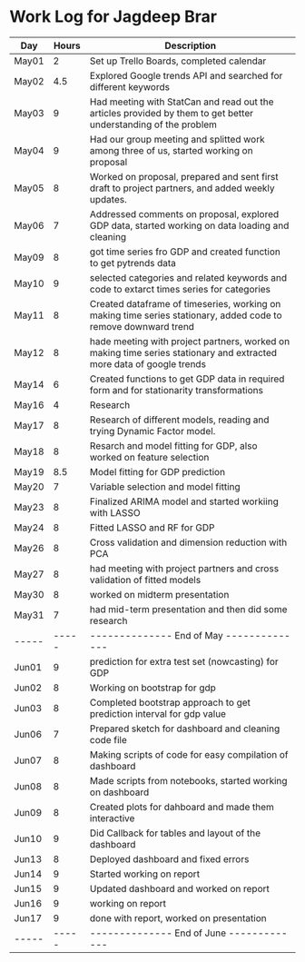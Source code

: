 # Work Log for Jagdeep Brar

| Day   | Hours | Description                              |
|-------|-------|------------------------------------------|
| May01 | 2     | Set up Trello Boards, completed calendar |
| May02 |  4.5  | Explored Google trends API and searched for different keywords                                         |
| May03 |  9    | Had meeting with StatCan and read out the articles provided by them to get better understanding of the problem          |
| May04 | 9     |           Had our group meeting and splitted work among three of us, started working on proposal                               |
| May05 | 8     | Worked on proposal, prepared and sent first draft to project partners, and added weekly updates.                                        |
| May06 | 7     |    Addressed comments on proposal, explored GDP data, started working on data loading and cleaning                                      |
| May09 | 8     |    got time series fro GDP and created function to get pytrends data                                      |
| May10 | 9     |      selected categories and related keywords and code to extarct times series for categories                                    |
| May11 | 8     | Created dataframe of timeseries, working on making time series stationary, added code to remove downward trend                                         |
| May12 | 8     |        hade meeting with project partners, worked on making time series stationary and extracted more data of google trends                                  |
| May14 | 6     |       Created functions to get GDP data in required form and for stationarity transformations                                  |
| May16 | 4     |  Research                                        |
| May17 | 8     |  Research of different models, reading and trying Dynamic Factor model.                                       |
| May18 | 8     |  Resarch and model fitting for GDP, also worked on feature selection                                        |
| May19 | 8.5   |   Model fitting for GDP prediction                                       |
| May20 | 7     |  Variable selection and model fitting                                       |
| May23 | 8     |     Finalized ARIMA model and started workiing with LASSO                    |
| May24 | 8     |     Fitted LASSO and RF for GDP                    |
| May26 | 8     |     Cross validation and dimension reduction with PCA                   |
| May27 | 8     |     had meeting with project partners and cross validation of fitted models               |
| May30 | 8     |     worked on midterm presentation               |
| May31 | 7     |     had mid-term presentation and then did some research               |
| ----- | ----- | -------------- End of May -------------- |
| Jun01 | 9     |         prediction for extra test set (nowcasting) for GDP                            |
| Jun02 | 8     |      Working on bootstrap for gdp                                    |
| Jun03 | 8     |      Completed bootstrap approach to get prediction interval for gdp value                                    |
| Jun06 | 7     |      Prepared sketch for dashboard and cleaning code file                                    |
| Jun07 | 8     |      Making scripts of code for easy compilation of dashboard                                    |
| Jun08 | 8     |      Made scripts from notebooks, started working on dashboard                                    |
| Jun09 | 8     |      Created plots for dahboard and made them interactive                                 |
| Jun10 | 9     |      Did Callback for tables and layout of the dashboard                                |
| Jun13 | 8     |      Deployed dashboard and fixed errors   |
| Jun14 | 9     |      Started working on report  |
| Jun15 | 9     |      Updated dashboard and worked on report  |
| Jun16 | 9     |      working on report  |
| Jun17 | 9     |      done with report, worked on presentation  |
| ----- | ----- | -------------- End of June ------------- |

